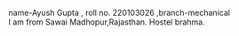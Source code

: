 name-Ayush Gupta   , roll no. 220103026   ,branch-mechanical <br>
I am from Sawai Madhopur,Rajasthan. Hostel brahma.
